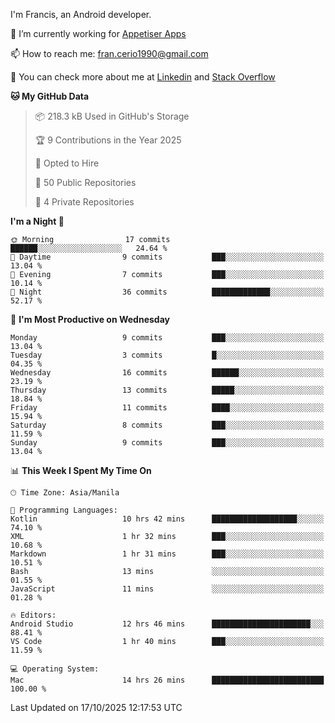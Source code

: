 
I'm Francis, an Android developer.

🔭 I’m currently working for [Appetiser Apps](http://appetiser.com.au)

📫 How to reach me: fran.cerio1990@gmail.com

👀 You can check more about me at [Linkedin](https://www.linkedin.com/in/francerio/) and [Stack Overflow](https://stackoverflow.com/users/1614267/fran-ceriu)



<!--START_SECTION:waka-->
**🐱 My GitHub Data** 

> 📦 218.3 kB Used in GitHub's Storage 
 > 
> 🏆 9 Contributions in the Year 2025
 > 
> 💼 Opted to Hire
 > 
> 📜 50 Public Repositories 
 > 
> 🔑 4 Private Repositories 
 > 
**I'm a Night 🦉** 

```text
🌞 Morning                17 commits          ██████░░░░░░░░░░░░░░░░░░░   24.64 % 
🌆 Daytime                9 commits           ███░░░░░░░░░░░░░░░░░░░░░░   13.04 % 
🌃 Evening                7 commits           ███░░░░░░░░░░░░░░░░░░░░░░   10.14 % 
🌙 Night                  36 commits          █████████████░░░░░░░░░░░░   52.17 % 
```
📅 **I'm Most Productive on Wednesday** 

```text
Monday                   9 commits           ███░░░░░░░░░░░░░░░░░░░░░░   13.04 % 
Tuesday                  3 commits           █░░░░░░░░░░░░░░░░░░░░░░░░   04.35 % 
Wednesday                16 commits          ██████░░░░░░░░░░░░░░░░░░░   23.19 % 
Thursday                 13 commits          █████░░░░░░░░░░░░░░░░░░░░   18.84 % 
Friday                   11 commits          ████░░░░░░░░░░░░░░░░░░░░░   15.94 % 
Saturday                 8 commits           ███░░░░░░░░░░░░░░░░░░░░░░   11.59 % 
Sunday                   9 commits           ███░░░░░░░░░░░░░░░░░░░░░░   13.04 % 
```


📊 **This Week I Spent My Time On** 

```text
🕑︎ Time Zone: Asia/Manila

💬 Programming Languages: 
Kotlin                   10 hrs 42 mins      ███████████████████░░░░░░   74.10 % 
XML                      1 hr 32 mins        ███░░░░░░░░░░░░░░░░░░░░░░   10.68 % 
Markdown                 1 hr 31 mins        ███░░░░░░░░░░░░░░░░░░░░░░   10.51 % 
Bash                     13 mins             ░░░░░░░░░░░░░░░░░░░░░░░░░   01.55 % 
JavaScript               11 mins             ░░░░░░░░░░░░░░░░░░░░░░░░░   01.28 % 

🔥 Editors: 
Android Studio           12 hrs 46 mins      ██████████████████████░░░   88.41 % 
VS Code                  1 hr 40 mins        ███░░░░░░░░░░░░░░░░░░░░░░   11.59 % 

💻 Operating System: 
Mac                      14 hrs 26 mins      █████████████████████████   100.00 % 
```


 Last Updated on 17/10/2025 12:17:53 UTC
<!--END_SECTION:waka-->
